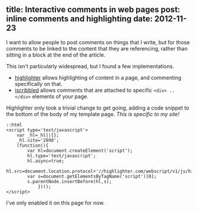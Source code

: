 title: Interactive comments in web pages
post: inline comments and highlighting
date: 2012-11-23
---

I want to allow people to post comments on things that I write, but
for those comments to be linked to the content that they are
referencing, rather than sitting in a block at the end of the
article.

This isn't particularly widespread, but I found a few
implementations.

- [highlighter][] allows highlighting of content in a page, and
  commenting specifically on that.
- [iscribbled][] allows comments that are attached to specific `<div>
  .. </div>` elements of your page.

Highlighter only took a trivial change to get going, adding a code
snippet to the bottom of the body of my template page. *This is
specific to my site!*

    ::html
    <script type='text/javascript'>
        var _hl=_hl||{};
        _hl.site='2890';
        (function(){
            var hl=document.createElement('script');
            hl.type='text/javascript';
            hl.async=true;
            hl.src=document.location.protocol+'//highlighter.com/webscript/v1/js/highlighter.js';
            var s=document.getElementsByTagName('script')[0];
            s.parentNode.insertBefore(hl,s);
                })();
    </script>

[highlighter]: http://highlighter.com
[iscribbled]: http://www.iscribbled.com/

I've only enabled it on this page for now.

<script type='text/javascript'>
    var _hl=_hl||{};
    _hl.site='2890';
    (function(){
        var hl=document.createElement('script');
        hl.type='text/javascript';
        hl.async=true;
        hl.src=document.location.protocol+'//highlighter.com/webscript/v1/js/highlighter.js';
        var s=document.getElementsByTagName('script')[0];
        s.parentNode.insertBefore(hl,s);
            })();
</script>
